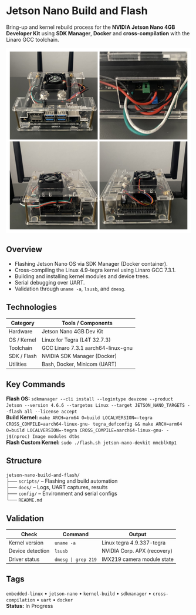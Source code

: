 # Jetson Nano Build and Flash
Bring-up and kernel rebuild process for the **NVIDIA Jetson Nano 4GB Developer Kit** using **SDK Manager**, **Docker** and **cross-compilation** with the Linaro GCC toolchain.

![Embedded system](docs/embedded-system.JPG)

## Overview
- Flashing Jetson Nano OS via SDK Manager (Docker container).
- Cross-compiling the Linux 4.9-tegra kernel using Linaro GCC 7.3.1.
- Building and installing kernel modules and device trees.
- Serial debugging over UART.
- Validation through `uname -a`, `lsusb`, and `dmesg`.
## Technologies
| Category | Tools / Components |
|-----------|--------------------|
| Hardware | Jetson Nano 4GB Dev Kit |
| OS / Kernel | Linux for Tegra (L4T 32.7.3) |
| Toolchain | GCC Linaro 7.3.1 aarch64-linux-gnu |
| SDK / Flash | NVIDIA SDK Manager (Docker) |
| Utilities | Bash, Docker, Minicom (UART) |
## Key Commands
**Flash OS:** `sdkmanager --cli install --logintype devzone --product Jetson --version 4.6.6 --targetos Linux --target JETSON_NANO_TARGETS --flash all --license accept`  
**Build Kernel:** `make ARCH=arm64 O=build LOCALVERSION=-tegra CROSS_COMPILE=aarch64-linux-gnu- tegra_defconfig && make ARCH=arm64 O=build LOCALVERSION=-tegra CROSS_COMPILE=aarch64-linux-gnu- -j$(nproc) Image modules dtbs`  
**Flash Custom Kernel:** `sudo ./flash.sh jetson-nano-devkit mmcblk0p1`
## Structure
`jetson-nano-build-and-flash/`  
├── `scripts/` – Flashing and build automation  
├── `docs/` – Logs, UART captures, results  
├── `config/` – Environment and serial configs     
└── `README.md`
## Validation
| Check | Command | Output |
|-------|----------|---------|
| Kernel version | `uname -a` | Linux tegra 4.9.337-tegra |
| Device detection | `lsusb` | NVIDIA Corp. APX (recovery) |
| Driver status | `dmesg \| grep 219` | IMX219 camera module state |
## Tags
`embedded-linux` • `jetson-nano` • `kernel-build` • `sdkmanager` • `cross-compilation` • `uart` • `docker`  
**Status:** In Progress
